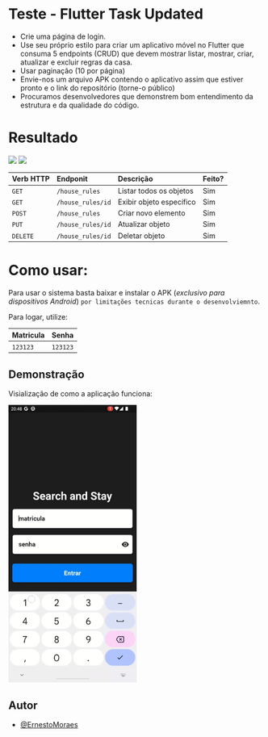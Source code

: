 # Teste - Flutter Task Updated

 - Crie uma página de login.
 - Use seu próprio estilo para criar um aplicativo móvel no Flutter que consuma 5 endpoints (CRUD) que devem mostrar listar, mostrar, criar, atualizar e excluir regras da casa.
 - Usar paginação (10 por página)
 - Envie-nos um arquivo APK contendo o aplicativo assim que estiver pronto e o link do repositório (torne-o público)
 - Procuramos desenvolvedores que demonstrem bom entendimento da estrutura e da qualidade do código.

# Resultado

![](https://github.com/ErnestoMoraes/desafio_flutter_searchandstay/blob/dev/assets/page.png)
![](https://github.com/ErnestoMoraes/desafio_flutter_searchandstay/blob/dev/assets/page_detail.png)

| Verb HTTP   | Endponit       | Descrição                           | Feito? |
| :---------- | :--------- | :---------------------------------- | :---- |
| `GET` | `/house_rules` | Listar todos os objetos | Sim |
| `GET` | `/house_rules/id` | Exibir objeto específico | Sim |
| `POST` | `/house_rules` | Criar novo elemento | Sim |
| `PUT` | `/house_rules/id` | Atualizar objeto | Sim |
| `DELETE` | `/house_rules/id` | Deletar objeto | Sim |

# Como usar:

Para usar o sistema basta baixar e instalar o APK (*exclusivo para dispositivos Android*) ` por limitações tecnicas durante o desenvolviemnto `.

Para logar, utilize:

| Matricula  | Senha    |
| :--------- | :------- |
|  `123123`  | `123123` | 

## Demonstração

Visialização de como a aplicação funciona:

<img src="https://github.com/ErnestoMoraes/desafio_flutter_searchandstay/blob/dev/assets/video.gif" height="550">

## Autor

- [@ErnestoMoraes](https://www.github.com/ErnestoMoraes)
